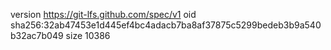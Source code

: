 version https://git-lfs.github.com/spec/v1
oid sha256:32ab47453e1d445ef4bc4adacb7ba8af37875c5299bedeb3b9a540b32ac7b049
size 10386
